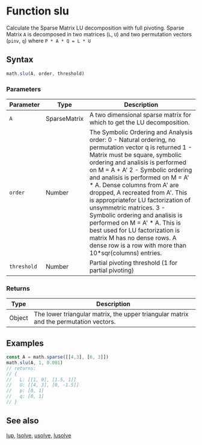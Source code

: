 <!-- Note: This file is automatically generated from source code comments. Changes made in this file will be overridden. -->
# Function slu
Calculate the Sparse Matrix LU decomposition with full pivoting. Sparse Matrix `A` is decomposed in two matrices (`L`, `U`) and two permutation vectors (`pinv`, `q`) where
`P * A * Q = L * U`
## Syntax
```js
math.slu(A, order, threshold)
```
### Parameters
Parameter | Type | Description
--------- | ---- | -----------
`A` | SparseMatrix | A two dimensional sparse matrix for which to get the LU decomposition.
`order` | Number | The Symbolic Ordering and Analysis order: 0 - Natural ordering, no permutation vector q is returned 1 - Matrix must be square, symbolic ordering and analisis is performed on M = A + A' 2 - Symbolic ordering and analisis is performed on M = A' * A. Dense columns from A' are dropped, A recreated from A'. This is appropriatefor LU factorization of unsymmetric matrices. 3 - Symbolic ordering and analisis is performed on M = A' * A. This is best used for LU factorization is matrix M has no dense rows. A dense row is a row with more than 10*sqr(columns) entries.
`threshold` | Number | Partial pivoting threshold (1 for partial pivoting)
### Returns
Type | Description
---- | -----------
Object | The lower triangular matrix, the upper triangular matrix and the permutation vectors.
## Examples
```js
const A = math.sparse([[4,3], [6, 3]])
math.slu(A, 1, 0.001)
// returns:
// {
//   L: [[1, 0], [1.5, 1]]
//   U: [[4, 3], [0, -1.5]]
//   p: [0, 1]
//   q: [0, 1]
// }
```
## See also
[lup](lup.md),
[lsolve](lsolve.md),
[usolve](usolve.md),
[lusolve](lusolve.md)

